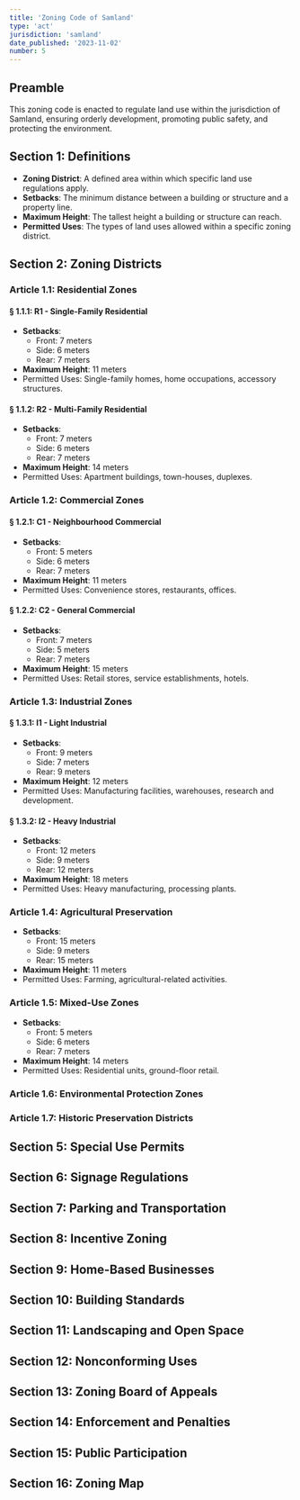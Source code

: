 ```yaml
---
title: 'Zoning Code of Samland'
type: 'act'
jurisdiction: 'samland'
date_published: '2023-11-02'
number: 5
---
```


## Preamble

This zoning code is enacted to regulate land use within the jurisdiction of Samland, ensuring orderly development, promoting public safety, and protecting the environment.

## Section 1: Definitions

- **Zoning District**: A defined area within which specific land use regulations apply.
- **Setbacks**: The minimum distance between a building or structure and a property line.
- **Maximum Height**: The tallest height a building or structure can reach.
- **Permitted Uses**: The types of land uses allowed within a specific zoning district.

## Section 2: Zoning Districts

### Article 1.1: Residential Zones

#### § 1.1.1: R1 - Single-Family Residential

- **Setbacks**:
  - Front: 7 meters
  - Side: 6 meters
  - Rear: 7 meters
- **Maximum Height**: 11 meters
- Permitted Uses: Single-family homes, home occupations, accessory structures.

#### § 1.1.2: R2 - Multi-Family Residential

- **Setbacks**:
  - Front: 7 meters
  - Side: 6 meters
  - Rear: 7 meters
- **Maximum Height**: 14 meters
- Permitted Uses: Apartment buildings, town-houses, duplexes.

### Article 1.2: Commercial Zones

#### § 1.2.1: C1 - Neighbourhood Commercial

- **Setbacks**:
  - Front: 5 meters
  - Side: 6 meters
  - Rear: 7 meters
- **Maximum Height**: 11 meters
- Permitted Uses: Convenience stores, restaurants, offices.

#### § 1.2.2: C2 - General Commercial

- **Setbacks**:
  - Front: 7 meters
  - Side: 5 meters
  - Rear: 7 meters
- **Maximum Height**: 15 meters
- Permitted Uses: Retail stores, service establishments, hotels.

### Article 1.3: Industrial Zones

#### § 1.3.1: I1 - Light Industrial

- **Setbacks**:
  - Front: 9 meters
  - Side: 7 meters
  - Rear: 9 meters
- **Maximum Height**: 12 meters
- Permitted Uses: Manufacturing facilities, warehouses, research and development.

#### § 1.3.2: I2 - Heavy Industrial

- **Setbacks**:
  - Front: 12 meters
  - Side: 9 meters
  - Rear: 12 meters
- **Maximum Height**: 18 meters
- Permitted Uses: Heavy manufacturing, processing plants.

### Article 1.4: Agricultural Preservation

- **Setbacks**:
  - Front: 15 meters
  - Side: 9 meters
  - Rear: 15 meters
- **Maximum Height**: 11 meters
- Permitted Uses: Farming, agricultural-related activities.

### Article 1.5: Mixed-Use Zones

- **Setbacks**:
  - Front: 5 meters
  - Side: 6 meters
  - Rear: 7 meters
- **Maximum Height**: 14 meters
- Permitted Uses: Residential units, ground-floor retail.

### Article 1.6: Environmental Protection Zones

### Article 1.7: Historic Preservation Districts

## Section 5: Special Use Permits

## Section 6: Signage Regulations

## Section 7: Parking and Transportation

## Section 8: Incentive Zoning

## Section 9: Home-Based Businesses

## Section 10: Building Standards

## Section 11: Landscaping and Open Space

## Section 12: Nonconforming Uses

## Section 13: Zoning Board of Appeals

## Section 14: Enforcement and Penalties

## Section 15: Public Participation

## Section 16: Zoning Map
